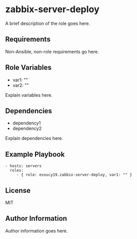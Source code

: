 # zabbix-server-deploy

A brief description of the role goes here.

Requirements
------------
Non-Ansible, non-role requirements go here.

Role Variables
--------------

- var1: ""
- var2: ""

Explain variables here.

Dependencies
------------

- dependency1
- dependency2

Explain dependencies here.

Example Playbook
----------------

    - hosts: servers
      roles:
         - { role: esoucy19.zabbix-server-deploy, var1: "" }

License
-------

MIT

Author Information
------------------

Author information goes here.
